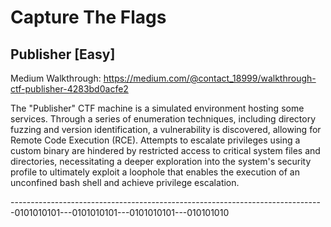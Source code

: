 # Capture The Flags

## Publisher [Easy]
Medium Walkthrough: https://medium.com/@contact_18999/walkthrough-ctf-publisher-4283bd0acfe2 

The "Publisher" CTF machine is a simulated environment hosting some services. Through a series of enumeration techniques, including directory fuzzing and version identification, a vulnerability is discovered, allowing for Remote Code Execution (RCE). Attempts to escalate privileges using a custom binary are hindered by restricted access to critical system files and directories, necessitating a deeper exploration into the system's security profile to ultimately exploit a loophole that enables the execution of an unconfined bash shell and achieve privilege escalation.

------------------------------------------------------------------------------0101010101---0101010101---0101010101---010101010
